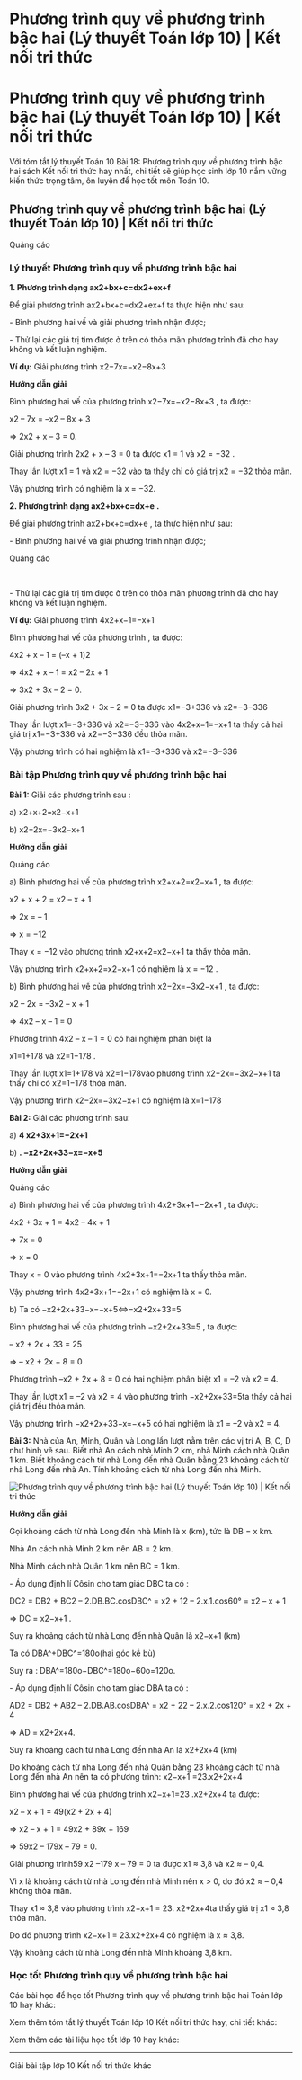 # Phương trình quy về phương trình bậc hai (Lý thuyết Toán lớp 10) | Kết nối tri thức

# Phương trình quy về phương trình bậc hai (Lý thuyết Toán lớp 10) | Kết nối tri thức

Với tóm tắt lý thuyết Toán 10 Bài 18: Phương trình quy về phương trình bậc hai sách Kết nối tri thức hay nhất, chi tiết sẽ giúp học sinh lớp 10 nắm vững kiến thức trọng tâm, ôn luyện để học tốt môn Toán 10.

## Phương trình quy về phương trình bậc hai (Lý thuyết Toán lớp 10) | Kết nối tri thức

Quảng cáo

### **Lý thuyết Phương trình quy về phương trình bậc hai**

**1\. Phương trình dạng ax2+bx+c=dx2+ex+f**

Để giải phương trình ax2+bx+c=dx2+ex+f ta thực hiện như sau: 

\- Bình phương hai vế và giải phương trình nhận được;

\- Thử lại các giá trị tìm được ở trên có thỏa mãn phương trình đã cho hay không và kết luận nghiệm.

**Ví dụ:** Giải phương trình x2−7x=−x2−8x+3

**Hướng dẫn giải**

Bình phương hai vế của phương trình x2−7x=−x2−8x+3 , ta được:

x2 – 7x = –x2 – 8x + 3

⇒ 2x2 \+ x – 3 = 0.

Giải phương trình 2x2 \+ x – 3 = 0 ta được x1 = 1 và x2 = −32 .

Thay lần lượt x1 = 1 và x2 = −32 vào ta thấy chỉ có giá trị x2 = −32 thỏa mãn.

Vậy phương trình có nghiệm là x = −32.

**2\. Phương trình dạng ax2+bx+c=dx+e** **.**

Để giải phương trình ax2+bx+c=dx+e , ta thực hiện như sau: 

\- Bình phương hai vế và giải phương trình nhận được;

Quảng cáo

﻿

\- Thử lại các giá trị tìm được ở trên có thỏa mãn phương trình đã cho hay không và kết luận nghiệm.

**Ví dụ:** Giải phương trình 4x2+x−1=−x+1

Bình phương hai vế của phương trình , ta được:

4x2 \+ x – 1 = (–x + 1)2

⇒ 4x2 \+ x – 1 = x2 – 2x + 1

⇒ 3x2 \+ 3x – 2 = 0.

Giải phương trình 3x2 \+ 3x – 2 = 0 ta được x1=−3+336 và x2=−3−336

Thay lần lượt x1=−3+336 và x2=−3−336 vào 4x2+x−1=−x+1 ta thấy cả hai giá trị x1=−3+336 và x2=−3−336 đều thỏa mãn.

Vậy phương trình có hai nghiệm là x1=−3+336 và x2=−3−336

### **Bài tập Phương trình quy về phương trình bậc hai**

**Bài 1:** Giải các phương trình sau :

a) x2+x+2=x2−x+1

b) x2−2x=−3x2−x+1

**Hướng dẫn giải**

Quảng cáo

a) Bình phương hai vế của phương trình x2+x+2=x2−x+1 , ta được:

x2 \+ x + 2 = x2 – x + 1

⇒ 2x = – 1

⇒ x = −12

Thay x = −12 vào phương trình x2+x+2=x2−x+1 ta thấy thỏa mãn.

Vậy phương trình x2+x+2=x2−x+1 có nghiệm là x = −12 .

b) Bình phương hai vế của phương trình x2−2x=−3x2−x+1 , ta được:

x2 – 2x = –3x2 – x + 1

⇒ 4x2 – x – 1 = 0

Phương trình 4x2 – x – 1 = 0 có hai nghiệm phân biệt là 

x1=1+178 và x2=1−178 .

Thay lần lượt x1=1+178 và x2=1−178vào phương trình x2−2x=−3x2−x+1 ta thấy chỉ có x2=1−178 thỏa mãn.

Vậy phương trình x2−2x=−3x2−x+1 có nghiệm là x=1−178

**Bài 2:** Giải các phương trình sau:

a) **4 x2+3x+1=−2x+1**

b) **. −x2+2x+33−x=−x+5**

**Hướng dẫn giải**

Quảng cáo

a) Bình phương hai vế của phương trình 4x2+3x+1=−2x+1 , ta được:

4x2 \+ 3x + 1 = 4x2 – 4x + 1

⇒ 7x = 0

⇒ x = 0

Thay x = 0 vào phương trình 4x2+3x+1=−2x+1 ta thấy thỏa mãn.

Vậy phương trình 4x2+3x+1=−2x+1 có nghiệm là x = 0.

b) Ta có −x2+2x+33−x=−x+5⇔−x2+2x+33=5

Bình phương hai vế của phương trình −x2+2x+33=5 , ta được:

– x2 \+ 2x + 33 = 25

⇒ – x2 \+ 2x + 8 = 0

Phương trình –x2 \+ 2x + 8 = 0 có hai nghiệm phân biệt x1 = –2 và x2 = 4.

Thay lần lượt x1 = –2 và x2 = 4 vào phương trình −x2+2x+33=5ta thấy cả hai giá trị đều thỏa mãn.

Vậy phương trình −x2+2x+33−x=−x+5 có hai nghiệm là x1 = –2 và x2 = 4.

**Bài 3:** Nhà của An, Minh, Quân và Long lần lượt nằm trên các vị trí A, B, C, D như hình vẽ sau. Biết nhà An cách nhà Minh 2 km, nhà Minh cách nhà Quân 1 km. Biết khoảng cách từ nhà Long đến nhà Quân bằng 23 khoảng cách từ nhà Long đến nhà An. Tính khoảng cách từ nhà Long đến nhà Minh.

![Phương trình quy về phương trình bậc hai \(Lý thuyết Toán lớp 10\) | Kết nối tri thức](https://vietjack.com/toan-10-kn/images/ly-thuyet-bai-18-phuong-trinh-quy-ve-phuong-trinh-bac-hai-185858.PNG)

**Hướng dẫn giải**

Gọi khoảng cách từ nhà Long đến nhà Minh là x (km), tức là DB = x km.

Nhà An cách nhà Minh 2 km nên AB = 2 km.

Nhà Minh cách nhà Quân 1 km nên BC = 1 km.

\- Áp dụng định lí Côsin cho tam giác DBC ta có :

DC2 = DB2 \+ BC2 – 2.DB.BC.cosDBC^ = x2 \+ 12 – 2.x.1.cos60° = x2 – x + 1

⇒ DC = x2−x+1 .

Suy ra khoảng cách từ nhà Long đến nhà Quân là x2−x+1 (km)

Ta có DBA^+DBC^=180o(hai góc kề bù)

Suy ra : DBA^=180o−DBC^=180o−60o=120o.

\- Áp dụng định lí Côsin cho tam giác DBA ta có :

AD2 = DB2 \+ AB2 – 2.DB.AB.cosDBA^ = x2 \+ 22 – 2.x.2.cos120° = x2 \+ 2x + 4

⇒ AD = x2+2x+4.

Suy ra khoảng cách từ nhà Long đến nhà An là x2+2x+4 (km)

Do khoảng cách từ nhà Long đến nhà Quân bằng 23 khoảng cách từ nhà Long đến nhà An nên ta có phương trình: x2−x+1 =23.x2+2x+4

Bình phương hai vế của phương trình x2−x+1=23 .x2+2x+4 ta được:

x2 – x + 1 = 49(x2 \+ 2x + 4)

⇒ x2 – x + 1 = 49x2 \+ 89x + 169

⇒ 59x2 – 179x – 79 = 0.

Giải phương trình59 x2 –179 x – 79 = 0 ta được x1 ≈ 3,8 và x2 ≈ – 0,4.

Vì x là khoảng cách từ nhà Long đến nhà Minh nên x > 0, do đó x2 ≈ – 0,4 không thỏa mãn.

Thay x1 ≈ 3,8 vào phương trình x2−x+1 = 23. x2+2x+4ta thấy giá trị x1 ≈ 3,8 thỏa mãn.

Do đó phương trình x2−x+1 = 23.x2+2x+4 có nghiệm là x ≈ 3,8. 

Vậy khoảng cách từ nhà Long đến nhà Minh khoảng 3,8 km.

### **Học tốt Phương trình quy về phương trình bậc hai**

Các bài học để học tốt Phương trình quy về phương trình bậc hai Toán lớp 10 hay khác:

Xem thêm tóm tắt lý thuyết Toán lớp 10 Kết nối tri thức hay, chi tiết khác:

Xem thêm các tài liệu học tốt lớp 10 hay khác:

* * *

Giải bài tập lớp 10 Kết nối tri thức khác
